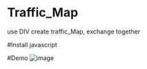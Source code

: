 # Traffic_Map
use DIV create traffic_Map,  exchange together

#Install
javascript

#Demo
![image](https://github.com/PatrickChou/traffic_Map/traffic/canvas_two_last/traffic_Img.jpg)

